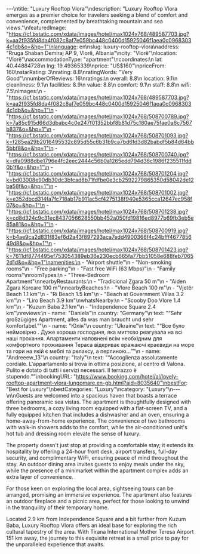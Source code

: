 ---\ntitle: "Luxury Rooftop Vlora"\ndescription: "Luxury Rooftop Vlora emerges as a premier choice for travelers seeking a blend of comfort and convenience, complemented by breathtaking mountain and sea views."\nfeaturedImage: "https://cf.bstatic.com/xdata/images/hotel/max1024x768/489587703.jpg?k=aa2f935fd8da4f082c8af7e059bc448c0400d15925046f1aea0c09683034c1db&o=&hp=1"\nlanguage: en\nslug: luxury-rooftop-vlora\naddress: "Rruga Shaban Demiraj AP 9, Vlorë, Albania"\ncity: "Vlorë"\nlocation: "Vlorë"\naccommodationType: "apartment"\ncoordinates:\n  lat: 40.44884728\n  lng: 19.49365339\nprice: "US$160"\npriceFrom: 160\nstarRating: 3\nrating: 8.8\nratingWords: "Very Good"\nnumberOfReviews: 16\nratings:\n  overall: 8.8\n  location: 9.1\n  cleanliness: 9.1\n  facilities: 8.9\n  value: 8.8\n  comfort: 9.1\n  staff: 8.8\n  wifi: 7.5\nimages:\n  - "https://cf.bstatic.com/xdata/images/hotel/max1024x768/489587703.jpg?k=aa2f935fd8da4f082c8af7e059bc448c0400d15925046f1aea0c09683034c1db&o=&hp=1"\n  - "https://cf.bstatic.com/xdata/images/hotel/max1024x768/508700789.jpg?k=7a85c915d66d3dbabc4c0e247f01352bbf8b81d75c180ae75fae0a6c7567b837&o=&hp=1"\n  - "https://cf.bstatic.com/xdata/images/hotel/max1024x768/508701093.jpg?k=f285ea29b2016495532c895d55c6b31b9ca7bd6fd3d82babdf5b84d64bb5bbf8&o=&hp=1"\n  - "https://cf.bstatic.com/xdata/images/hotel/max1024x768/508700740.jpg?k=dfa0988dbe1796e4fc2eec2444c56b0a1265edd794d36c1986f235511fdd0b1f&o=&hp=1"\n  - "https://cf.bstatic.com/xdata/images/hotel/max1024x768/508701204.jpg?k=bd03008e90db30dc3bfcad8b71fdfbe0e3cb2592279865350d58042de12ba58f&o=&hp=1"\n  - "https://cf.bstatic.com/xdata/images/hotel/max1024x768/508701002.jpg?k=e352dbcd314fa7fc718ab17b911ac5cf4275138f940e5365cca12647ec958f07&o=&hp=1"\n  - "https://cf.bstatic.com/xdata/images/hotel/max1024x768/508701238.jpg?k=cd8d324c9c31ec8437056628550bb452a050fd19816ed8977b69fb3eb5e85a81&o=&hp=1"\n  - "https://cf.bstatic.com/xdata/images/hotel/max1024x768/508700919.jpg?k=b4ae9ca2d831f83ef6d2a43f897293aca7edd4900366f4c24bfff467785649d8&o=&hp=1"\n  - "https://cf.bstatic.com/xdata/images/hotel/max1024x768/508701423.jpg?k=7611df8774495ef753054389eb36e230ecb665fa77bb51058e688feb70652d1d&o=&hp=1"\namenities:\n  - "Airport shuttle"\n  - "Non-smoking rooms"\n  - "Free parking"\n  - "Fast free WiFi (63 Mbps)"\n  - "Family rooms"\nroomTypes:\n  - "Three-Bedroom Apartment"\nnearbyRestaurants:\n  - "Tradicional Zgara 50 m"\n  - "Aiden Zgara Korcare 100 m"\nnearbyBeaches:\n  - "Vlore Beach 100 m"\n  - "Vjetër Beach 1.1 km"\n  - "Ri Beach 1.5 km"\n  - "Beach at Government Villas 3.2 km"\n  - "Liro Beach 3.9 km"\nwhatsNearby:\n  - "Scooby Doo Vlore 1.4 km"\n  - "Kuzum Baba 2.1 km"\n  - "Independence Square 2.4 km"\nreviews:\n  - name: "Daniela"\n    country: "Germany"\n    text: "“Sehr großzügiges Apartment, alles da was man braucht und sehr komfortabel.”"\n  - name: "Юлія"\n    country: "Ukraine"\n    text: "“Все було неймовірно . Дуже хороша господиня, яка миттєво реагувала на всі наші прохання. Апартаменти наповнені всім необхідним для комфортного проживання Тераса відкриває вражаючі краєвиди на море та гори на якій є меблі та релаксу, а перлиною...”"\n  - name: "Andreeew_13"\n    country: "Italy"\n    text: "“Accoglienza assolutamente cordiale.
L'appartamento si trova in ottima posizione, al centro di Valona.
Pulito e dotato di tutti i servizi necessari.
Il terrazzo è stupendo.”"\nbookingURL: "https://www.booking.com/hotel/al/lovely-rooftop-apartment-vlora-lungomare.en-gb.html?aid=8035640"\nbestFor: "Best for Luxury"\nbestCategories: "Luxury"\ncategory: "Luxury"\n---\n\nGuests are welcomed into a spacious haven that boasts a terrace offering panoramic sea vistas. The apartment is thoughtfully designed with three bedrooms, a cozy living room equipped with a flat-screen TV, and a fully equipped kitchen that includes a dishwasher and an oven, ensuring a home-away-from-home experience. The convenience of two bathrooms with walk-in showers adds to the comfort, while the air-conditioned unit's hot tub and dressing room elevate the sense of luxury.

The property doesn't just stop at providing a comfortable stay; it extends its hospitality by offering a 24-hour front desk, airport transfers, full-day security, and complimentary WiFi, ensuring peace of mind throughout the stay. An outdoor dining area invites guests to enjoy meals under the sky, while the presence of a minimarket within the apartment complex adds an extra layer of convenience.

For those keen on exploring the local area, sightseeing tours can be arranged, promising an immersive experience. The apartment also features an outdoor fireplace and a picnic area, perfect for those looking to unwind in the tranquility of their temporary home.

Located 2.9 km from Independence Square and a bit further from Kuzum Baba, Luxury Rooftop Vlora offers an ideal base for exploring the rich cultural tapestry of the area. With Tirana International Mother Teresa Airport 151 km away, the journey to this exquisite retreat is a small price to pay for the unparalleled experience that awaits.